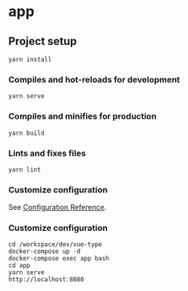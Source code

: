 # app

## Project setup
```
yarn install
```

### Compiles and hot-reloads for development
```
yarn serve
```

### Compiles and minifies for production
```
yarn build
```

### Lints and fixes files
```
yarn lint
```

### Customize configuration
See [Configuration Reference](https://cli.vuejs.org/config/).


### Customize configuration
```
cd /workspace/dev/vue-type
docker-compose up -d
docker-compose exec app bash
cd app
yarn serve
http://localhost:8080
```